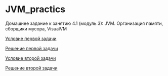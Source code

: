 # JVM_practics
Домашнее задание к занятию 4.1 (модуль 3): JVM. Организация памяти, сборщики мусора, VisualVM

[Условие первой задачи](https://github.com/netology-code/jd-homeworks/tree/master/jvm/task1)

[Решение первой задачи](https://github.com/3ay/JVM_practics/blob/master/task1.md)

[Условие второй задачи](https://github.com/netology-code/jd-homeworks/tree/master/jvm/task2)

[Решение второй задачи](https://github.com/3ay/JVM_practics/blob/master/task2.md)
